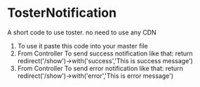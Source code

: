 # TosterNotification
A short code to use toster. no need to use any CDN
1. To use it paste this code into your master file
2. From Controller To send success notification like that:  return redirect('/show')->with('success','This is success message')
3. From Controller To send error notification like that:  return redirect('/show')->with('error','This is error message')
